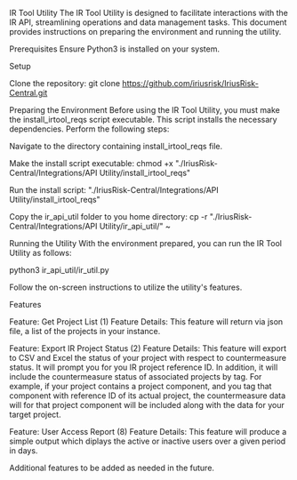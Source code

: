 IR Tool Utility
The IR Tool Utility is designed to facilitate interactions with the IR API, streamlining operations and data management tasks. This document provides instructions on preparing the environment and running the utility.

Prerequisites
Ensure Python3 is installed on your system.

Setup

Clone the repository:
git clone https://github.com/iriusrisk/IriusRisk-Central.git

Preparing the Environment
Before using the IR Tool Utility, you must make the install_irtool_reqs script executable. This script installs the necessary dependencies. Perform the following steps:

Navigate to the directory containing install_irtool_reqs file.

Make the install script executable:
chmod +x "./IriusRisk-Central/Integrations/API Utility/install_irtool_reqs"

Run the install script:
"./IriusRisk-Central/Integrations/API Utility/install_irtool_reqs"

Copy the ir_api_util folder to you home directory:
cp -r "./IriusRisk-Central/Integrations/API Utility/ir_api_util/" ~

Running the Utility
With the environment prepared, you can run the IR Tool Utility as follows:

python3 ir_api_util/ir_util.py

Follow the on-screen instructions to utilize the utility's features.

Features

Feature: Get Project List (1)
Feature Details:
This feature will return via json file, a list of the projects in your instance.

Feature: Export IR Project Status (2)
Feature Details:
This feature will export to CSV and Excel the status of your project with respect to countermeasure status. It will prompt you for you IR project reference ID. 
In addition, it will include the countermeasure status of associated projects by tag.
For example, if your project contains a project component, and you tag that component with reference ID of its actual project, the countermeasure data will for that project component will be included along with the data for your target project.

Feature: User Access Report (8)
Feature Details:
This feature will produce a simple output which diplays the active or inactive users over a given period in days.

Additional features to be added as needed in the future.
